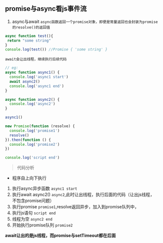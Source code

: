 ## promise与async看js事件流
1. async与await
`async函数返回一个promise对象，即便是常量返回也会封装为promise的resolve()的返回值`
```js
async function test(){
 return "some string"
}
console.log(test()) //Promise { 'some string' }
```
`await会让出线程，继续执行后续代码`
```js
// eg:
async function async1() {
  console.log('async1 start')
  await async2()
  console.log('async1 end')
}

async function async2() {
  console.log('async2')
}

async1()

new Promise(function (resolve) {
  console.log('promise1')
  resolve()
}).then(function () {
  console.log('promise2')
})

console.log('script end')


```
> 代码分析
* 程序自上向下执行
1. 执行async异步函数  `async1 start`
2. 执行await async2() `async2`,此时让出线程，执行后面的代码（让出js线程，不包含promise问题）
3. 执行promise `promise1`,resolve返回异步，加入到promise队列中，
4. 执行js语句 `script end`
5. 线程为空 `async2 end`
6. 开始执行promise队列 `promise2`

**await让出的是js线程，而promise与setTimeout都在后面**